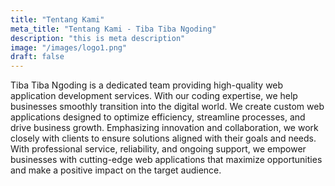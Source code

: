 ```yaml
---
title: "Tentang Kami"
meta_title: "Tentang Kami - Tiba Tiba Ngoding"
description: "this is meta description"
image: "/images/logo1.png"
draft: false
---
```


Tiba Tiba Ngoding is a dedicated team providing high-quality web application development services. With our coding expertise, we help businesses smoothly transition into the digital world. We create custom web applications designed to optimize efficiency, streamline processes, and drive business growth. Emphasizing innovation and collaboration, we work closely with clients to ensure solutions aligned with their goals and needs. With professional service, reliability, and ongoing support, we empower businesses with cutting-edge web applications that maximize opportunities and make a positive impact on the target audience.
